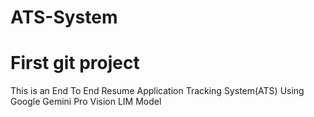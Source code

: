 # ATS-System
# First git project
This is an End To End Resume Application Tracking System(ATS) Using Google Gemini Pro Vision LIM Model

